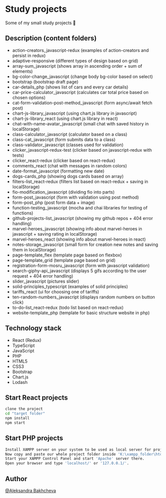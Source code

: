 # Study projects
Some of my small study projects 📖

## Description (content folders)
- action-creators_javascript-redux (examples of action-creators and persist in redux)
- adaptive-responsive (different types of design based on grid)
- array-sum_javascript (shows array in ascending order + sum of elements)
- bg-color-change_javascript (change body bg-color based on select)
- bootstrap (bootstrap draft page)
- car-details_php (shows list of cars and every car details)
- car-price-calculator_javascript (calculates car total price based on chosen options)
- cat-form-validation-post-method_javascript (form async/await fetch post)
- chart-js-library_javascript (using chart.js library in javascript)
- chart-js-library_react (using chart.js library in react)
- chat-with-name-avatar_javascript (small chat with saved history in localStorage)
- class-calculator_javascript (calculator based on a class)
- class-cat_javascript (form submits data to a class)
- class-validator_javascript (classes used for validation)
- clicker_javascript-redux-test (clicker based on javascript-redux with tests)
- clicker_react-redux (clicker based on react-redux)
- comments_react (chat with messages in random colors)
- date-format_javascript (formatting new date)
- dogs-cards_php (showing dogs cards based on array)
- filters-list_react-redux (filters list based on react-redux + saving in localStorage)
- fio-modification_javascript (dividing fio into parts)
- form-post_javascript (form with validation using post method)
- form-post_php (post form data + image)
- function-testing_javascript (mocha and chai libraries for testing of functions)
- github-projects-list_javascript (showing my github repos + 404 error handling)
- marvel-heroes_javascript (showing info about marvel-heroes in javascript + saving rating in localStorage)
- marvel-heroes_react (showing info about marvel-heroes in react)
- notes-storage_javascript (small form for creation new notes and saving them in localStorage)
- page-template_flex (template page based on flexbox)
- page-template_grid (template page based on grid)
- registration-form-mosru_javascript (form with javascript validation)
- search-giphy-api_javascript (displays 5 gifs according to the user request + 404 error handling)
- slider_javascript (pictures slider)
- solid-principles_typescript (examples of solid principles)
- tariffs_react (ui for choosing one of tariffs)
- ten-random-numbers_javascript (displays random numbers on button click)
- to-do-list_react-redux (todo list based on react-redux)
- website-template_php (template for basic structure website in php)

## Technology stack
- React (Redux)
- TypeScript
- JavaScript
- PHP
- HTML5
- CSS3
- Bootstrap
- Chart.js
- Lodash

## Start React projects
```bash
clone the project
cd "target folder"
npm install
npm start
```

## Start PHP projects
```bash
Install XAMPP server on your system to be used as local server for project (lets say you installed it in 'K:\xampp_folder' folder)
Now copy and paste our whole project folder inside 'K:\xampp_folder\htdocs'
Start your XAMPP Control Panel and start 'Apache' server there.
Open your browser and type 'localhost/' or '127.0.0.1/'.
```

## Author
[@Aleksandra Bakhcheva](https://github.com/AleksandraBakhcheva)
